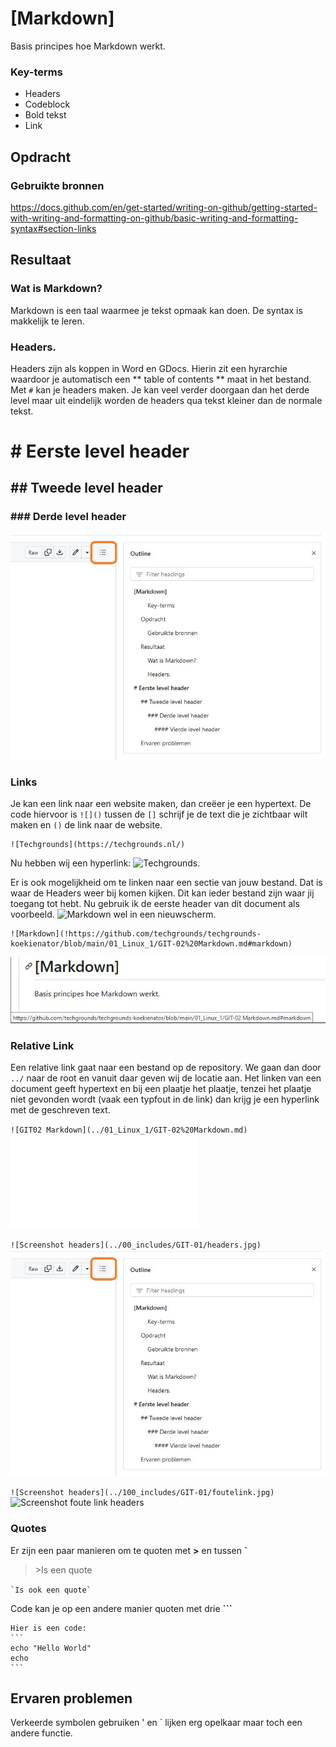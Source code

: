 # [Markdown]
Basis principes hoe Markdown werkt.


### Key-terms
- Headers
- Codeblock
- Bold tekst
- Link 

## Opdracht
### Gebruikte bronnen
https://docs.github.com/en/get-started/writing-on-github/getting-started-with-writing-and-formatting-on-github/basic-writing-and-formatting-syntax#section-links  


## Resultaat
### Wat is Markdown?
Markdown is een taal waarmee je tekst opmaak kan doen. De syntax is makkelijk te leren. 

### Headers.
Headers zijn als koppen in Word en GDocs. Hierin zit een hyrarchie waardoor je automatisch een ** table of contents ** maat in het bestand. Met ```#``` kan je headers maken. Je kan veel verder doorgaan dan het derde level maar uit eindelijk worden de headers qua tekst kleiner dan de normale tekst. 

# \# Eerste level header 
## \#\# Tweede level header
### \#\#\# Derde level header

![Screenshot headers](../00_includes/GIT-01/headers.jpg)

### Links
Je kan een link naar een website maken, dan creëer je een hypertext. De code hiervoor is `![]()` tussen de `[]` schrijf je de text die je zichtbaar wilt maken en `()` de link naar de website.  
```
![Techgrounds](https://techgrounds.nl/)
```
Nu hebben wij een hyperlink: ![Techgrounds](https://techgrounds.nl/).

Er is ook mogelijkheid om te linken naar een sectie van jouw bestand. Dat is waar de Headers weer bij komen kijken. Dit kan ieder bestand zijn waar jij toegang tot hebt. Nu gebruik ik de eerste header van dit document als voorbeeld. ![Markdown](!https://github.com/techgrounds/techgrounds-koekienator/blob/main/01_Linux_1/GIT-02%20Markdown.md#markdown) wel in een nieuwscherm.
```
![Markdown](!https://github.com/techgrounds/techgrounds-koekienator/blob/main/01_Linux_1/GIT-02%20Markdown.md#markdown)
```
![Screenshot Section Link](../00_includes/GIT-01/Section-Link.jpg)

### Relative Link 
Een relative link gaat naar een bestand op de repository. We gaan dan door ``../`` naar de root en vanuit daar geven wij de locatie aan. Het linken van een document geeft hypertext en bij een plaatje het plaatje, tenzei het plaatje niet gevonden wordt (vaak een typfout in de link) dan krijg je een hyperlink met de geschreven text. 

```![GIT02 Markdown](../01_Linux_1/GIT-02%20Markdown.md)```
![GIT02 Markdown](../01_Linux_1/GIT-02%20Markdown.md)

```![Screenshot headers](../00_includes/GIT-01/headers.jpg)```
![Screenshot headers](../00_includes/GIT-01/headers.jpg)

```![Screenshot headers](../100_includes/GIT-01/foutelink.jpg)```
![Screenshot foute link headers](../00_includes/GIT-01/foutelink.jpg)

### Quotes
Er zijn een paar manieren om te quoten met **>** en tussen **`** 
>\>Is een quote  

`` `Is ook een quote` ``  

Code kan je op een andere manier quoten met drie **```**
````
Hier is een code:
```
echo "Hello World"
echo 
``` 
````







## Ervaren problemen
Verkeerde symbolen gebruiken ' en ` lijken erg opelkaar maar toch een andere functie.

